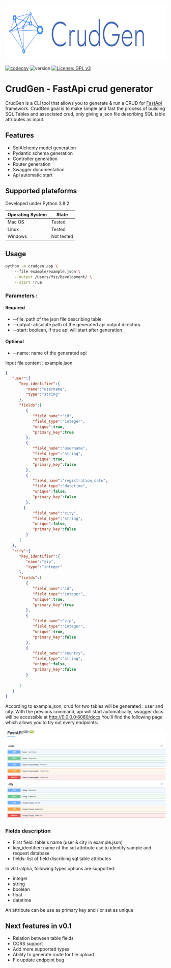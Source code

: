 
<p align="center"><img src="assets/cover.png" height=175/></p>

[![codecov](https://codecov.io/gh/Fszta/CrudGen/branch/development/graph/badge.svg?token=SGSIK5GG1C)](https://codecov.io/gh/Fszta/CrudGen)
![version](https://img.shields.io/badge/version-v0.1--alpha-brightgreen)
[![License: GPL v3](https://img.shields.io/badge/License-GPLv3-blue.svg)](https://www.gnu.org/licenses/gpl-3.0)
# CrudGen - FastApi crud generator
CrudGen is a CLI tool that allows you to generate & run a CRUD for <a href="https://fastapi.tiangolo.com">FastApi</a> framework.
CrudGen goal is to make simple and fast the process of building SQL Tables and associated crud, only giving a json file describing SQL table attributes as input.

## Features
* SqlAlchemy model generation
* Pydantic schema generation
* Controller generation
* Router generation
* Swagger documentation
* Api automatic start

## Supported plateforms
Developed under Python 3.8.2
<table>
  <thead>
    <tr>
      <th>Operating System</th>
      <th>State</th>
    </tr>
  </thead>
  <tbody>
    <tr>
      <td>Mac OS</td>
      <td>Tested</td>
    </tr>
    <tr>
      <td>Linux</td>
      <td>Tested</td>
    </tr>
    <tr>
      <td>Windows</td>
      <td>Not tested</td>
    </tr>
  </tbody>
</table>

## Usage

```bash
python -m crudgen.app \ 
    --file example/example.json \
    --output /Users/fsz/Development/ \
    --start True
```

### Parameters : 
#### Required
* --file: path of the json file describing table
* --output: absolute path of the generated api output directory
* --start: boolean, if true api will start after generation 

#### Optional
* --name: name of the generated api 

Input file content : example.json

```json
{
   "user":{
      "key_identifier":{
         "name":"username",
         "type":"string"
      },
      "fields":[
         {
            "field_name":"id",
            "field_type":"integer",
            "unique":true,
            "primary_key":true
         },
         {
            "field_name":"username",
            "field_type":"string",
            "unique":true,
            "primary_key":false
         },
         {
            "field_name":"registration_date",
            "field_type":"datetime",
            "unique":false,
            "primary_key":false
         },
        {
            "field_name":"city",
            "field_type":"string",
            "unique":false,
            "primary_key":false
         }
      ]
   },
   "city":{
      "key_identifier":{
         "name":"zip",
         "type":"integer"
      },
      "fields":[
         {
            "field_name":"id",
            "field_type":"integer",
            "unique":true,
            "primary_key":true
         },
         {
            "field_name":"zip",
            "field_type":"integer",
            "unique":true,
            "primary_key":false
         },
         {
            "field_name":"country",
            "field_type":"string",
            "unique":false,
            "primary_key":false
         }

      ]
   }
}
```
According to example.json, crud for two tables will be generated : user and city. 
With the previous command, api will start automatically, swagger docs will be accessible at http://0.0.0.0:8080/docs 
You'll find the following page which allows you to try out every endpoints:
<p align="center">
  <img src="example/open-api.png" title="swagger-ui">
</p>


### Fields description
* First field: table's name (user & city in example.json)
* key_identifier: name of the sql attribute use to identify sample and request database
* fields: list of field discribing sql table attributes 

In v0.1-alpha, following types options are supported:
* integer
* string
* boolean
* float
* datetime

An attribute can be use as primary key and / or set as unique

## Next features in v0.1
* Relation between table fields 
* CORS support
* Add more supported types 
* Ability to generate route for file upload
* Fix update endpoint bug
